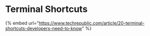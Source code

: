 # Terminal Shortcuts

{% embed url="https://www.techrepublic.com/article/20-terminal-shortcuts-developers-need-to-know" %}
